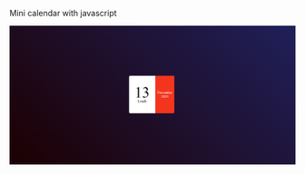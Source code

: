 Mini calendar with javascript

![Calendrier](https://github.com/Groinkb/Mini-projects/blob/main/MiniCalendar/img/calendar.png)
